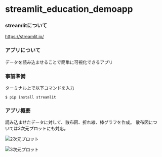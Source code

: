 # streamlit_education_demoapp

### streamlitについて

https://streamlit.io/

### アプリについて
データを読み込ませることで簡単に可視化できるアプリ

### 事前準備

ターミナル上で以下コマンドを入力
```
$ pip install streamlit
```

### アプリ概要
読み込ませたデータに対して、散布図、折れ線、棒グラフを作成。
散布図については3次元プロットにも対応。

![2次元プロット](https://camo.qiitausercontent.com/33d349eac342ca0feb5409fac4b68a71a6a822ad/68747470733a2f2f71696974612d696d6167652d73746f72652e73332e61702d6e6f727468656173742d312e616d617a6f6e6177732e636f6d2f302f333532343337352f33353365383539612d623938382d633166372d623937652d6565613830366665666630662e706e67)

![3次元プロット](https://camo.qiitausercontent.com/8dfe0da8d052345dc4ecb6a66305db12d28f8568/68747470733a2f2f71696974612d696d6167652d73746f72652e73332e61702d6e6f727468656173742d312e616d617a6f6e6177732e636f6d2f302f333532343337352f36316365393931372d643633362d343136382d393365652d3534306631653437393365652e706e67)
